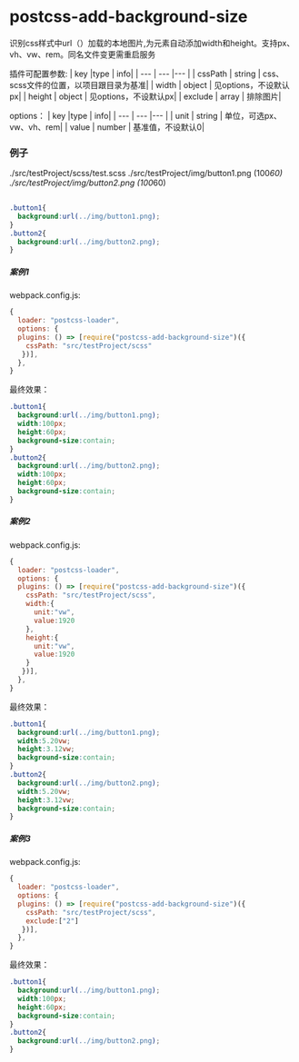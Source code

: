# postcss-add-background-size
识别css样式中url（）加载的本地图片,为元素自动添加width和height。支持px、vh、vw、rem。同名文件变更需重启服务

插件可配置参数:
| key |type  |  info|
| --- | --- |--- |
| cssPath | string |  css、scss文件的位置，以项目跟目录为基准|
| width | object |  见options，不设默认px|
| height | object |  见options，不设默认px|
| exclude | array |  排除图片|

options：
| key |type  |  info|
| --- | --- |--- |
| unit | string | 单位，可选px、vw、vh、rem|
| value | number |  基准值，不设默认0|


### 例子

./src/testProject/scss/test.scss
./src/testProject/img/button1.png (100*60)
./src/testProject/img/button2.png (100*60)

```css
  
.button1{
  background:url(../img/button1.png);
}
.button2{
  background:url(../img/button2.png);
}

```

##### 案例1

webpack.config.js:
```js
{
  loader: "postcss-loader",
  options: {
  plugins: () => [require("postcss-add-background-size")({ 
    cssPath: "src/testProject/scss" 
   })],
  },
}

```
最终效果：
```css
.button1{
  background:url(../img/button1.png);
  width:100px;
  height:60px;
  background-size:contain;
}
.button2{
  background:url(../img/button2.png);
  width:100px;
  height:60px;
  background-size:contain;
}

```


##### 案例2

webpack.config.js:
```js
{
  loader: "postcss-loader",
  options: {
  plugins: () => [require("postcss-add-background-size")({ 
    cssPath: "src/testProject/scss",
    width:{
      unit:"vw",
      value:1920
    },
    height:{
      unit:"vw",
      value:1920
    }
   })],
  },
}

```
最终效果：
```css
.button1{
  background:url(../img/button1.png);
  width:5.20vw;
  height:3.12vw;
  background-size:contain;
}
.button2{
  background:url(../img/button2.png);
  width:5.20vw;
  height:3.12vw;
  background-size:contain;
}

```

##### 案例3

webpack.config.js:
```js
{
  loader: "postcss-loader",
  options: {
  plugins: () => [require("postcss-add-background-size")({ 
    cssPath: "src/testProject/scss",
    exclude:["2"]
   })],
  },
}

```
最终效果：
```css
.button1{
  background:url(../img/button1.png);
  width:100px;
  height:60px;
  background-size:contain;
}
.button2{
  background:url(../img/button2.png);
}

```
